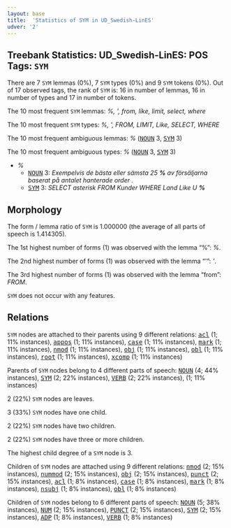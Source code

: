 ```yaml
---
layout: base
title:  'Statistics of SYM in UD_Swedish-LinES'
udver: '2'
---
```


## Treebank Statistics: UD_Swedish-LinES: POS Tags: `SYM`

There are 7 `SYM` lemmas (0%), 7 `SYM` types (0%) and 9 `SYM` tokens (0%).
Out of 17 observed tags, the rank of `SYM` is: 16 in number of lemmas, 16 in number of types and 17 in number of tokens.

The 10 most frequent `SYM` lemmas: <em>%, &apos;, from, like, limit, select, where</em>

The 10 most frequent `SYM` types:  <em>%, &apos;, FROM, LIMIT, Like, SELECT, WHERE</em>

The 10 most frequent ambiguous lemmas: <em>%</em> (<tt><a href="sv_lines-pos-NOUN.html">NOUN</a></tt> 3, <tt><a href="sv_lines-pos-SYM.html">SYM</a></tt> 3)

The 10 most frequent ambiguous types:  <em>%</em> (<tt><a href="sv_lines-pos-NOUN.html">NOUN</a></tt> 3, <tt><a href="sv_lines-pos-SYM.html">SYM</a></tt> 3)


* <em>%</em>
  * <tt><a href="sv_lines-pos-NOUN.html">NOUN</a></tt> 3: <em>Exempelvis de bästa eller sämsta 25 <b>%</b> av försäljarna baserat på antalet hanterade order .</em>
  * <tt><a href="sv_lines-pos-SYM.html">SYM</a></tt> 3: <em>SELECT asterisk FROM Kunder WHERE Land Like U <b>%</b></em>

## Morphology

The form / lemma ratio of `SYM` is 1.000000 (the average of all parts of speech is 1.414305).

The 1st highest number of forms (1) was observed with the lemma “%”: <em>%</em>.

The 2nd highest number of forms (1) was observed with the lemma “&apos;”: <em>&apos;</em>.

The 3rd highest number of forms (1) was observed with the lemma “from”: <em>FROM</em>.

`SYM` does not occur with any features.


## Relations

`SYM` nodes are attached to their parents using 9 different relations: <tt><a href="sv_lines-dep-acl.html">acl</a></tt> (1; 11% instances), <tt><a href="sv_lines-dep-appos.html">appos</a></tt> (1; 11% instances), <tt><a href="sv_lines-dep-case.html">case</a></tt> (1; 11% instances), <tt><a href="sv_lines-dep-mark.html">mark</a></tt> (1; 11% instances), <tt><a href="sv_lines-dep-nmod.html">nmod</a></tt> (1; 11% instances), <tt><a href="sv_lines-dep-obj.html">obj</a></tt> (1; 11% instances), <tt><a href="sv_lines-dep-obl.html">obl</a></tt> (1; 11% instances), <tt><a href="sv_lines-dep-root.html">root</a></tt> (1; 11% instances), <tt><a href="sv_lines-dep-xcomp.html">xcomp</a></tt> (1; 11% instances)

Parents of `SYM` nodes belong to 4 different parts of speech: <tt><a href="sv_lines-pos-NOUN.html">NOUN</a></tt> (4; 44% instances), <tt><a href="sv_lines-pos-SYM.html">SYM</a></tt> (2; 22% instances), <tt><a href="sv_lines-pos-VERB.html">VERB</a></tt> (2; 22% instances),  (1; 11% instances)

2 (22%) `SYM` nodes are leaves.

3 (33%) `SYM` nodes have one child.

2 (22%) `SYM` nodes have two children.

2 (22%) `SYM` nodes have three or more children.

The highest child degree of a `SYM` node is 3.

Children of `SYM` nodes are attached using 9 different relations: <tt><a href="sv_lines-dep-nmod.html">nmod</a></tt> (2; 15% instances), <tt><a href="sv_lines-dep-nummod.html">nummod</a></tt> (2; 15% instances), <tt><a href="sv_lines-dep-obj.html">obj</a></tt> (2; 15% instances), <tt><a href="sv_lines-dep-punct.html">punct</a></tt> (2; 15% instances), <tt><a href="sv_lines-dep-acl.html">acl</a></tt> (1; 8% instances), <tt><a href="sv_lines-dep-case.html">case</a></tt> (1; 8% instances), <tt><a href="sv_lines-dep-mark.html">mark</a></tt> (1; 8% instances), <tt><a href="sv_lines-dep-nsubj.html">nsubj</a></tt> (1; 8% instances), <tt><a href="sv_lines-dep-obl.html">obl</a></tt> (1; 8% instances)

Children of `SYM` nodes belong to 6 different parts of speech: <tt><a href="sv_lines-pos-NOUN.html">NOUN</a></tt> (5; 38% instances), <tt><a href="sv_lines-pos-NUM.html">NUM</a></tt> (2; 15% instances), <tt><a href="sv_lines-pos-PUNCT.html">PUNCT</a></tt> (2; 15% instances), <tt><a href="sv_lines-pos-SYM.html">SYM</a></tt> (2; 15% instances), <tt><a href="sv_lines-pos-ADP.html">ADP</a></tt> (1; 8% instances), <tt><a href="sv_lines-pos-VERB.html">VERB</a></tt> (1; 8% instances)

